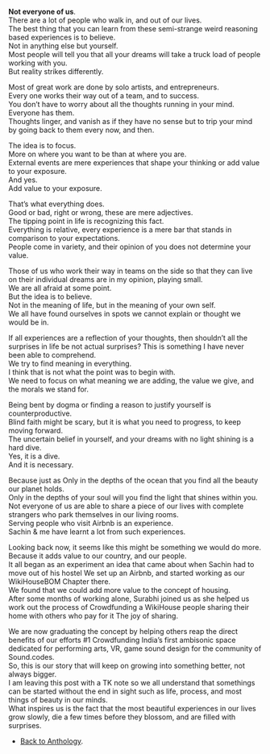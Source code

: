 **Not everyone of us**.  
There are a lot of people who walk in, and out of our lives.  
The best thing that you can learn from these semi-strange weird reasoning based experiences is to believe.  
Not in anything else but yourself.  
Most people will tell you that all your dreams will take a truck load of people working with you.  
But reality strikes differently.  

Most of great work are done by solo artists, and entrepreneurs.  
Every one works their way out of a team, and to success.  
You don’t have to worry about all the thoughts running in your mind.  
Everyone has them.  
Thoughts linger, and vanish as if they have no sense but to trip your mind by going back to them every now, and then.  

The idea is to focus.  
More on where you want to be than at where you are.  
External events are mere experiences that shape your thinking or add value to your exposure.  
And yes.  
Add value to your exposure.  

That’s what everything does.  
Good or bad, right or wrong, these are mere adjectives.  
The tipping point in life is recognizing this fact.  
Everything is relative, every experience is a mere bar that stands in comparison to your expectations.  
People come in variety, and their opinion of you does not determine your value.  

Those of us who work their way in teams on the side so that they can live on their individual dreams are in my opinion, playing small.  
We are all afraid at some point.  
But the idea is to believe.  
Not in the meaning of life, but in the meaning of your own self.  
We all have found ourselves in spots we cannot explain or thought we would be in.  

If all experiences are a reflection of your thoughts, then shouldn’t all the surprises in life be not actual surprises? This is something I have never been able to comprehend.  
We try to find meaning in everything.  
I think that is not what the point was to begin with.  
We need to focus on what meaning we are adding, the value we give, and the morals we stand for.  

Being bent by dogma or finding a reason to justify yourself is counterproductive.  
Blind faith might be scary, but it is what you need to progress, to keep moving forward.  
The uncertain belief in yourself, and your dreams with no light shining is a hard dive.  
Yes, it is a dive.  
And it is necessary.  

Because just as Only in the depths of the ocean that you find all the beauty our planet holds.  
Only in the depths of your soul will you find the light that shines within you.  
Not everyone of us are able to share a piece of our lives with complete strangers who park themselves in our living rooms.  
Serving people who visit Airbnb is an experience.  
Sachin & me have learnt a lot from such experiences.  

Looking back now, it seems like this might be something we would do more.  
Because it adds value to our country, and our people.  
It all began as an experiment an idea that came about when Sachin had to move out of his hostel We set up an Airbnb, and started working as our WikiHouseBOM Chapter there.  
We found that we could add more value to the concept of housing.  
After some months of working alone, Surabhi joined us as she helped us work out the process of Crowdfunding a WikiHouse people sharing their home with others who pay for it The joy of sharing.  

We are now graduating the concept by helping others reap the direct benefits of our efforts #1 Crowdfunding India’s first ambisonic space dedicated for performing arts, VR, game sound design for the community of Sound.codes.  
So, this is our story that will keep on growing into something better, not always bigger.  
I am leaving this post with a TK note so we all understand that somethings can be started without the end in sight such as life, process, and most things of beauty in our minds.  
What inspires us is the fact that the most beautiful experiences in our lives grow slowly, die a few times before they blossom, and are filled with surprises.  

- <a href="https://kushalsamant.github.io/anthology.html">Back to Anthology</a>.  